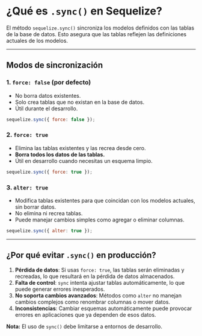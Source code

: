 # ¿Qué es `.sync()` en Sequelize?

El método `sequelize.sync()` sincroniza los modelos definidos con las tablas de la base de datos. Esto asegura que las tablas reflejen las definiciones actuales de los modelos.

---

## Modos de sincronización

### 1. **`force: false` (por defecto)**

- No borra datos existentes.
- Solo crea tablas que no existan en la base de datos.
- Útil durante el desarrollo.

```javascript
sequelize.sync({ force: false });
```

### 2. **`force: true`**

- Elimina las tablas existentes y las recrea desde cero.
- **Borra todos los datos de las tablas.**
- Útil en desarrollo cuando necesitas un esquema limpio.

```javascript
sequelize.sync({ force: true });
```

### 3. **`alter: true`**

- Modifica tablas existentes para que coincidan con los modelos actuales, sin borrar datos.
- No elimina ni recrea tablas.
- Puede manejar cambios simples como agregar o eliminar columnas.

```javascript
sequelize.sync({ alter: true });
```

---

## ¿Por qué evitar `.sync()` en producción?

1. **Pérdida de datos**: Si usas `force: true`, las tablas serán eliminadas y recreadas, lo que resultará en la pérdida de datos almacenados.
2. **Falta de control**: `sync` intenta ajustar tablas automáticamente, lo que puede generar errores inesperados.
3. **No soporta cambios avanzados**: Métodos como `alter` no manejan cambios complejos como renombrar columnas o mover datos.
4. **Inconsistencias**: Cambiar esquemas automáticamente puede provocar errores en aplicaciones que ya dependen de esos datos.

**Nota:** El uso de `sync()` debe limitarse a entornos de desarrollo.
